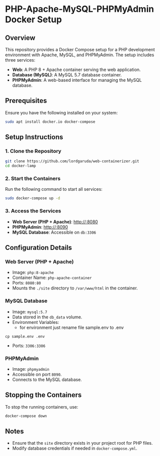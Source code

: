 # PHP-Apache-MySQL-PHPMyAdmin Docker Setup

## Overview
This repository provides a Docker Compose setup for a PHP development environment with Apache, MySQL, and PHPMyAdmin. The setup includes three services:
- **Web**: A PHP 8 + Apache container serving the web application.
- **Database (MySQL)**: A MySQL 5.7 database container.
- **PHPMyAdmin**: A web-based interface for managing the MySQL database.

## Prerequisites
Ensure you have the following installed on your system:
```sh
sudo apt install docker.io docker-compose
```

## Setup Instructions

### 1. Clone the Repository
```sh
git clone https://github.com/lordgaruda/web-containerizer.git
cd docker-lamp
```

### 2. Start the Containers
Run the following command to start all services:
```sh
sudo docker-compose up -d
```

### 3. Access the Services
- **Web Server (PHP + Apache)**: [http://<IP>:8080](http://<IP>:8080)
- **PHPMyAdmin**: [http://<IP>:8090](http://<IP>:8090)
- **MySQL Database**: Accessible on `db:3306`

## Configuration Details

### Web Server (PHP + Apache)
- Image: `php:8-apache`
- Container Name: `php-apache-container`
- Ports: `8080:80`
- Mounts the `./site` directory to `/var/www/html` in the container.

### MySQL Database
- Image: `mysql:5.7`
- Data stored in the `db_data` volume.
- Environment Variables:
  - for environment just rename file sample.env to .env

```
cp sample.env .env
```
- Ports: `3306:3306`

### PHPMyAdmin
- Image: `phpmyadmin`
- Accessible on port `8090`.
- Connects to the MySQL database.

## Stopping the Containers
To stop the running containers, use:
```sh
docker-compose down
```

## Notes
- Ensure that the `site` directory exists in your project root for PHP files.
- Modify database credentials if needed in `docker-compose.yml`.
